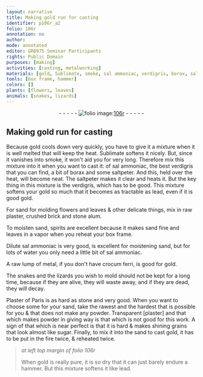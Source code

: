 ```yaml
---
layout: narrative
title: Making gold run for casting
identifier: p106r_a2
folio: 106r
annotation: no
author:
mode: annotated
editor: GR8975 Seminar Participants
rights: Public Domain
purposes: [making]
activities: [casting, metalworking]
materials: [gold, Sublimate, smoke, sal ammoniac, verdigris, borax, saltpeter, lead, sand, flowers, leaves, raw plaster, crushed brick, stone alum, spirits, Dilute sal ammoniac, water, metal, crocum ferri, Plaster of Paris, stone, plaster, sugar]
tools: [box frame, hammer]
colors: []
plants: [flowers, leaves]
animals: [snakes, lizards]
---
```


 <div class="folio" align="center">- - - - - <a href="http://gallica.bnf.fr/ark:/12148/btv1b10500001g/f217.image" target="_blank"><img src="https://cu-mkp.github.io/GR8975-edition/assets/photo-icon.png" alt="folio image: " style="display:inline-block; margin-bottom:-3px;"/>106r</a> - - - - - </div>  

## Making <span class="material">gold</span> run for casting

 
<span class="activity"></span>Because <span class="material">gold</span> cools down very quickly, you have to give it a mixture when it is well melted that will keep the heat. <span class="material">Sublimate</span> softens it nicely. But, since it vanishes into <span class="material">smoke</span>, it won't aid you for very long. Therefore mix this mixture into it when you want to cast it: of <span class="material">sal ammoniac</span>, the best <span class="material">verdigris</span> that you can find, a bit of <span class="material">borax</span> and some <span class="material">saltpeter</span>. And this, held over the heat, will become neat. The <span class="material">saltpeter</span> makes it clear and heats it. But the key thing in this mixture is the <span class="material">verdigris</span>, which has to be good. This mixture softens your <span class="material">gold</span> so much that it becomes as tractable as <span class="material">lead</span>, even if it is good <span class="material">gold</span>.
  
<span class="activity"></span>For <span class="material">sand</span> for molding <span class="material"><span class="plant">flowers</span></span> and <span class="material"><span class="plant">leaves</span></span> & other delicate things, mix in <span class="material">raw plaster</span>, <span class="material">crushed brick</span> and <span class="material">stone alum</span>.
 
<span class="activity"></span>To moisten <span class="material">sand</span>, <span class="material">spirits</span> are excellent because it makes <span class="material">sand</span> fine and leaves in a vapor when you reheat your <span class="tool">box frame</span>.
 
<span class="activity"></span><span class="material">Dilute sal ammoniac</span> is very good, is excellent for moistening <span class="material">sand</span>, but for lots of <span class="material">water</span> you only need a little bit of <span class="material">sal ammoniac</span>.
 
<span class="activity"></span>A raw lump of <span class="material">metal</span>, if you don't have <span class="material">crocum ferri</span>, is good for <span class="material">gold</span>.
 
<span class="activity"></span>The <span class="animal">snakes</span> and the <span class="animal">lizards</span> you wish to mold should not be kept for a long time, because if they are alive, they will waste away, and if they are dead, they will decay.
 
<span class="activity"></span><span class="material">Plaster of Paris</span> is as hard as <span class="material">stone</span> and very good. When you want to choose some for your <span class="material">sand</span>, take the rawest and the hardest that is possible for you & that does not make any powder. Transparent <span class="material">[plaster]</span> and that which makes powder in giving way is that which is not good for this work. A sign of that which is near perfect is that it is hard & makes shining grains that look almost like <span class="material">sugar</span>. Finally, to mix it into the <span class="material">sand</span> to cast <span class="material">gold</span>, it has to be put in the fire twice, & reheated twice.
 
> *at left top margin of folio 106r*
> 
> <span class="activity"></span> When <span class="material">gold</span> is really pure, it is so dry that it can just barely endure a <span class="tool">hammer</span>. But this mixture softens it like <span class="material">lead</span>. 
 